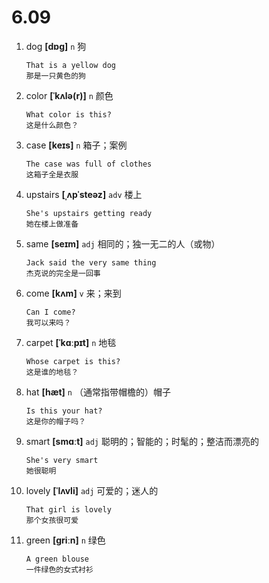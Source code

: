 # 6.09


1. dog **[dɒɡ]** `n` 狗
    ```
    That is a yellow dog
    那是一只黄色的狗
    ```

2. color **[ˈkʌlə(r)]** `n` 颜色
    ```
    What color is this?
    这是什么颜色？
    ```

3. case **[keɪs]** `n` 箱子；案例
    ```
    The case was full of clothes
    这箱子全是衣服
    ```

4. upstairs **[ˌʌpˈsteəz]** `adv` 楼上
    ```
    She's upstairs getting ready
    她在楼上做准备
    ```

5. same **[seɪm]** `adj` 相同的；独一无二的人（或物）
    ```
    Jack said the very same thing
    杰克说的完全是一回事
    ```

6. come **[kʌm]** `v` 来；来到
    ```
    Can I come?
    我可以来吗？
    ```

7. carpet **[ˈkɑːpɪt]** `n` 地毯
    ```
    Whose carpet is this?
    这是谁的地毯？
    ```

8. hat **[hæt]** `n` （通常指带帽檐的）帽子
    ```
    Is this your hat?
    这是你的帽子吗？
    ```

9. smart **[smɑːt]** `adj` 聪明的；智能的；时髦的；整洁而漂亮的
    ```
    She's very smart
    她很聪明
    ```

10. lovely **[ˈlʌvli]** `adj` 可爱的；迷人的
    ```
    That girl is lovely
    那个女孩很可爱
    ```

11. green **[ɡriːn]** `n` 绿色
    ```
    A green blouse
    一件绿色的女式衬衫
    ```

